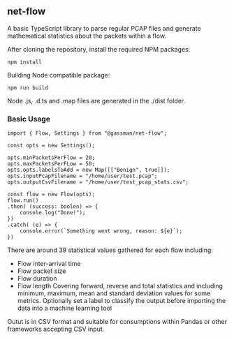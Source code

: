 ## net-flow

A basic TypeScript library to parse regular PCAP files and generate mathematical statistics about the packets within a flow.

After cloning the repository, install the required NPM packages:

`npm install`

Building Node compatible package: 

`npm run build`

Node .js, .d.ts and .map files are generated in the ./dist folder.

### Basic Usage

``` 
import { Flow, Settings } from "@gassman/net-flow";

const opts = new Settings();

opts.minPacketsPerFlow = 20;
opts.maxPacketsPerFLow = 50;
opts.opts.labelsToAdd = new Map([["Benign", true]]); 
opts.inputPcapFilename = "/home/user/test.pcap";
opts.outputCsvFilename = "/home/user/test_pcap_stats.csv";

const flow = new Flow(opts);
flow.run()
.then( (success: boolen) => {
    console.log("Done!");
})
.catch( (e) => {
    console.error(`Something went wrong, reason: ${e}`);
})
```

There are around 39 statistical values gathered for each flow including:
* Flow inter-arrival time
* Flow packet size
* Flow duration
* Flow length
Covering forward, reverse and total statistics and including minimum, maximum, mean and standard deviation values for some metrics. Optionally set a label to classify the output before importing the data into a machine learning tool

Outut is  in CSV format and suitable for consumptions within Pandas or other frameworks accepting CSV input.